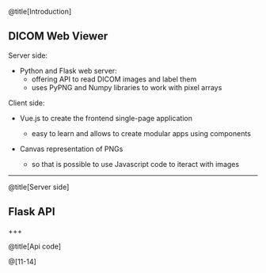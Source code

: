 @title[Introduction]
## DICOM Web Viewer
Server side:

- Python and Flask web server:
    - offering API to read DICOM images and label them
    - uses PyPNG and Numpy libraries to work with pixel arrays
 
Client side:

- Vue.js to create the frontend single-page application
    - easy to learn and allows to create modular apps using components

- Canvas representation of PNGs
    - so that is possible to use Javascript code to iteract with images  



---
@title[Server side]
## Flask API


+++

@title[Api code]


@[11-14]
